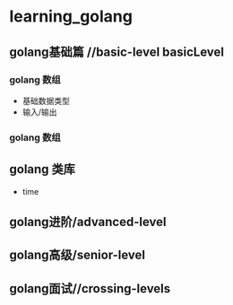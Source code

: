 # learning_golang

## golang基础篇 //basic-level  basicLevel

### golang 数组
* 基础数据类型 
* 输入/输出
### golang 数组

## golang 类库
* time


## golang进阶/advanced-level

## golang高级/senior-level

## golang面试//crossing-levels